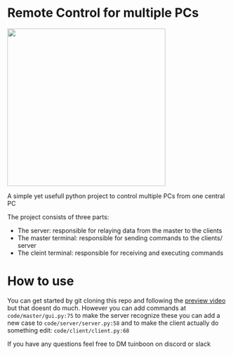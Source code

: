 # Remote Control for multiple PCs

<img widht="640" height="360" src="http://git.thijmens.nl/Tuinboon/remote_control/raw/branch/main/banner.png">

A simple yet usefull python project to control multiple PCs from one central PC

The project consists of three parts:
 - The server: responsible for relaying data from the master to the clients
 - The master terminal: responsible for sending commands to the clients/ server
 - The cleint terminal: responsible for receiving and executing commands

# How to use

You can get started by git cloning this repo and following the <a href="http://git.thijmens.nl/Tuinboon/remote_control/raw/branch/main/preview.mp4">preview video</a> but that doesnt do much.
However you can add commands at `code/master/gui.py:75` to make the server recognize these you can add a new case to `code/server/server.py:58` and to make the client actually do something edit: `code/client/client.py:68`

If you have any questions feel free to DM tuinboon on discord or slack

